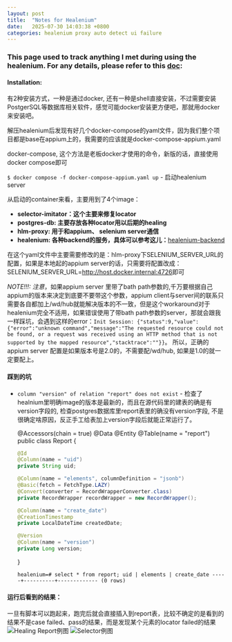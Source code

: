 ```yaml
---
layout: post
title:  "Notes for Healenium"
date:   2025-07-30 14:03:38 +0800
categories: healenium proxy auto detect ui failure
---
```


### This page used to track anything I met during using the healenium. For any details, please refer to this [doc](https://healenium.io/docs/overview): 

#### Installation: 
有2种安装方式，一种是通过docker, 还有一种是shell直接安装，不过需要安装PostgerSQL等数据库相关软件，感觉可能docker安装更方便吧，那就用docker来安装吧。

解压healenium后发现有好几个docker-compose的yaml文件，因为我们整个项目都是base在appium上的，我需要的应该就是docker-compose-appium.yaml

docker-compose, 这个方法是老板docker才使用的命令，新版的话，直接使用docker compose即可

`$ docker compose -f docker-compose-appium.yaml up` - 启动healenium server 

从启动的container来看，主要用到了4个image：

*   **selector-imitator：这个主要来修复locator**
*   **postgres-db: 主要存放各种locator用以后期的healing**
*   **hlm-proxy: 用于和appium、 selenium server通信**
*   **healenium: 各种backend的服务，具体可以参考这儿：**[healenium-backend](https://github.com/healenium/healenium-backend)



在这个yaml文件中主要需要修改的是：hlm-proxy下SELENIUM\_SERVER\_URL的配置，如果是本地起的appium server的话，只需要将配置改成：SELENIUM\_SERVER\_URL=<http://host.docker.internal:4726>即可

*NOTE!!!: 注意*，如果appium server 里带了bath path参数的,千万要根据自己appium的版本来决定到底要不要带这个参数，appium client与server间的联系只需要各自都加上/wd/hub就能解决版本的不一致，但是这个workaround对于healenium完全不适用，如果错误使用了带bath path参数的server，那就会跟我一样踩坑，会遇到这样的error：`Init Session: {"status":9,"value":{"error":"unknown command","message":"The requested resource could not be found, or a request was received using an HTTP method that is not supported by the mapped resource","stacktrace":""}}`。 所以，正确的appium server 配置是如果版本号是2.0的，不需要配/wd/hub, 如果是1.0的就一定要配上。

#### 踩到的坑

*   `column "version" of relation "report" does not exist` - 检查了healnium里明确image的版本是最新的，而且在源代码里的建表的确是有version字段的, 检查postgres数据库里report表里的确没有version字段, 不是很确定啥原因，反正手工给表加上version字段后就能正常运行了。

    @Accessors(chain = true) @Data @Entity @Table(name = "report") public class Report {

    ```java
    @Id
    @Column(name = "uid")
    private String uid;

    @Column(name = "elements", columnDefinition = "jsonb")
    @Basic(fetch = FetchType.LAZY)
    @Convert(converter = RecordWrapperConverter.class)
    private RecordWrapper recordWrapper = new RecordWrapper();

    @Column(name = "create_date")
    @CreationTimestamp
    private LocalDateTime createdDate;

    @Version
    @Column(name = "version")
    private Long version;
    ```

    }

    `healenium=# select * from report;
    uid | elements | create_date -----+----------+-------------
    (0 rows)`

#### 运行后看到的结果：

一旦有脚本可以跑起来，跑完后就会直接插入到report表，比较不确定的是看到的结果不是case failed、pass的结果，而是发现某个元素的locator failed的结果
![Healing Report例图](/assets/healenium_report.png)
![Selector例图](/assets/healenium_selector.png)



